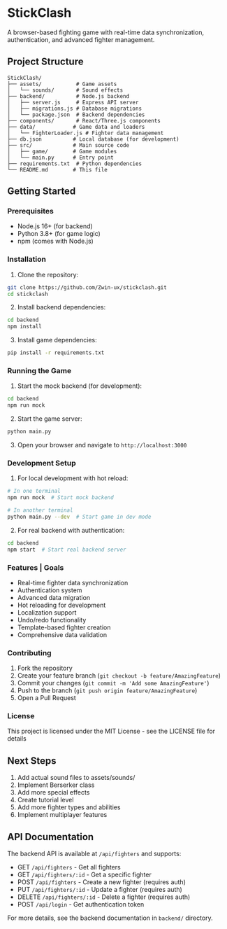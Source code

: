 # StickClash

A browser-based fighting game with real-time data synchronization, authentication, and advanced fighter management.

## Project Structure

```
StickClash/
├── assets/           # Game assets
│   └── sounds/       # Sound effects
├── backend/          # Node.js backend
│   ├── server.js     # Express API server
│   ├── migrations.js # Database migrations
│   └── package.json  # Backend dependencies
├── components/       # React/Three.js components
├── data/            # Game data and loaders
│   └── FighterLoader.js # Fighter data management
├── db.json          # Local database (for development)
├── src/             # Main source code
│   ├── game/        # Game modules
│   └── main.py      # Entry point
├── requirements.txt  # Python dependencies
└── README.md        # This file
```

## Getting Started

### Prerequisites

- Node.js 16+ (for backend)
- Python 3.8+ (for game logic)
- npm (comes with Node.js)

### Installation

1. Clone the repository:
```bash
git clone https://github.com/Zwin-ux/stickclash.git
cd stickclash
```

2. Install backend dependencies:
```bash
cd backend
npm install
```

3. Install game dependencies:
```bash
pip install -r requirements.txt
```

### Running the Game

1. Start the mock backend (for development):
```bash
cd backend
npm run mock
```

2. Start the game server:
```bash
python main.py
```

3. Open your browser and navigate to `http://localhost:3000`

### Development Setup

1. For local development with hot reload:
```bash
# In one terminal
npm run mock  # Start mock backend

# In another terminal
python main.py --dev  # Start game in dev mode
```

2. For real backend with authentication:
```bash
cd backend
npm start  # Start real backend server
```

### Features | Goals

- Real-time fighter data synchronization
- Authentication system
- Advanced data migration
- Hot reloading for development
- Localization support
- Undo/redo functionality
- Template-based fighter creation
- Comprehensive data validation

### Contributing

1. Fork the repository
2. Create your feature branch (`git checkout -b feature/AmazingFeature`)
3. Commit your changes (`git commit -m 'Add some AmazingFeature'`)
4. Push to the branch (`git push origin feature/AmazingFeature`)
5. Open a Pull Request

### License

This project is licensed under the MIT License - see the LICENSE file for details

## Next Steps

1. Add actual sound files to assets/sounds/
2. Implement Berserker class
3. Add more special effects
4. Create tutorial level
5. Add more fighter types and abilities
6. Implement multiplayer features

## API Documentation

The backend API is available at `/api/fighters` and supports:

- GET `/api/fighters` - Get all fighters
- GET `/api/fighters/:id` - Get a specific fighter
- POST `/api/fighters` - Create a new fighter (requires auth)
- PUT `/api/fighters/:id` - Update a fighter (requires auth)
- DELETE `/api/fighters/:id` - Delete a fighter (requires auth)
- POST `/api/login` - Get authentication token

For more details, see the backend documentation in `backend/` directory.
